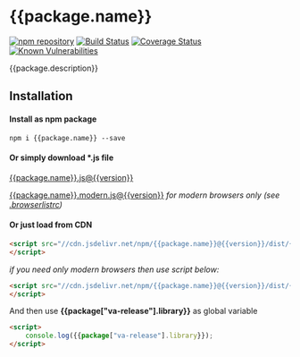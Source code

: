 # {{package.name}}

[![npm repository](https://img.shields.io/npm/v/{{package.name}}.svg)](https://www.npmjs.com/package/{{package.name}})
[![Build Status](https://travis-ci.org/{{repository.owner}}/{{repository.name}}.svg?branch=master)](https://travis-ci.org/{{repository.owner}}/{{repository.name}})
[![Coverage Status](https://img.shields.io/codecov/c/github/{{repository.owner}}/{{repository.name}}/master.svg)](https://codecov.io/gh/{{repository.owner}}/{{repository.name}})
[![Known Vulnerabilities](https://snyk.io/test/github/{{repository.owner}}/{{repository.name}}/badge.svg)](https://snyk.io/test/github/{{repository.owner}}/{{repository.name}})

{{package.description}}

## Installation

#### Install as npm package

```shell
npm i {{package.name}} --save
```

#### Or simply download \*.js file

[{{package.name}}.js@{{version}}](https://github.com/{{repository.owner}}/{{repository.name}}/releases/download/{{version}}/{{package.name}}.js)

[{{package.name}}.modern.js@{{version}}](https://github.com/{{repository.owner}}/{{repository.name}}/releases/download/{{version}}/{{package.name}}.modern.js) *for modern browsers only (see [.browserlistrc](https://github.com/{{repository.owner}}/{{repository.name}}/blob/master/.browserslistrc))*

#### Or just load from CDN

```html
<script src="//cdn.jsdelivr.net/npm/{{package.name}}@{{version}}/dist/{{package.name}}.js" integrity="{{#ssri}}../dist/{{package.name}}.js{{/ssri}}" crossorigin="anonymous">
</script>
```

*if you need only modern browsers then use script below:*

```html
<script src="//cdn.jsdelivr.net/npm/{{package.name}}@{{version}}/dist/{{package.name}}.modern.js" integrity="{{#ssri}}../dist/{{package.name}}.modern.js{{/ssri}}" crossorigin="anonymous">
</script>
```

And then use **{{package["va-release"].library}}** as global variable
```html
<script>
	console.log({{package["va-release"].library}});
</script>
```
